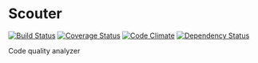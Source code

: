 # Scouter

[![Build Status](https://travis-ci.org/adbatista/scouter.png?branch=master)](https://travis-ci.org/adbatista/scouter)
[![Coverage Status](https://coveralls.io/repos/adbatista/scouter/badge.png)](https://coveralls.io/r/adbatista/scouter)
[![Code Climate](https://codeclimate.com/github/adbatista/scouter.png)](https://codeclimate.com/github/adbatista/scouter)
[![Dependency Status](https://gemnasium.com/adbatista/scouter.svg)](https://gemnasium.com/adbatista/scouter)

Code quality analyzer
